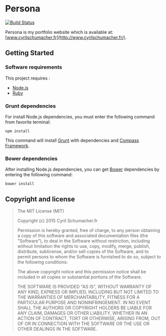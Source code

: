 # Persona
[![Build Status](https://travis-ci.org/cyrilschumacher/Persona.svg)](https://travis-ci.org/cyrilschumacher/Persona)

Persona is my portfolio website which is available at: [www.cyrilschumacher.fr](http://www.cyrilschumacher.fr/).

## Getting Started
### Software requirements
This project requires :

+ [Node.js](http://nodejs.org/)
+ [Ruby](http://www.ruby-lang.org/)

### Grunt dependencies
For install Node.js dependencies, you must enter the following command from favorite terminal:

    npm install

This command will install [Grunt](http://gruntjs.com/) with dependencies and [Compass Framework](http://compass-style.org/).
    

### Bower dependencies
After installing Node.js dependencies, you can get [Bower](http://bower.io/) dependencies by entering the following command:

    bower install

## Copyright and license

> The MIT License (MIT)
> 
> Copyright (c) 2015 Cyril Schumacher.fr
> 
> Permission is hereby granted, free of charge, to any person obtaining a copy
> of this software and associated documentation files (the "Software"), to deal
> in the Software without restriction, including without limitation the rights
> to use, copy, modify, merge, publish, distribute, sublicense, and/or sell
> copies of the Software, and to permit persons to whom the Software is
> furnished to do so, subject to the following conditions:
> 
> The above copyright notice and this permission notice shall be included in all
> copies or substantial portions of the Software.
> 
> THE SOFTWARE IS PROVIDED "AS IS", WITHOUT WARRANTY OF ANY KIND, EXPRESS OR
> IMPLIED, INCLUDING BUT NOT LIMITED TO THE WARRANTIES OF MERCHANTABILITY,
> FITNESS FOR A PARTICULAR PURPOSE AND NONINFRINGEMENT. IN NO EVENT SHALL THE
> AUTHORS OR COPYRIGHT HOLDERS BE LIABLE FOR ANY CLAIM, DAMAGES OR OTHER
> LIABILITY, WHETHER IN AN ACTION OF CONTRACT, TORT OR OTHERWISE, ARISING FROM,
> OUT OF OR IN CONNECTION WITH THE SOFTWARE OR THE USE OR OTHER DEALINGS IN THE
> SOFTWARE.
